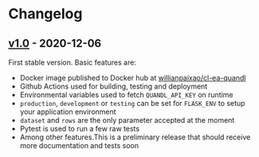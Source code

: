 # Changelog

## [v1.0](https://github.com/willianpaixao/cl-ea-quandl/releases/tag/v1.0) - 2020-12-06
First stable version. Basic features are:
* Docker image published to Docker hub at [willianpaixao/cl-ea-quandl](https://hub.docker.com/repository/docker/willianpaixao/cl-ea-quandl)
* Github Actions used for building, testing and deployment
* Environmental variables used to fetch `QUANDL_API_KEY` on runtime
* `production`, `development` or `testing` can be set for `FLASK_ENV` to setup your application environment
* `dataset` and `rows` are the only parameter accepted at the moment
* Pytest is used to run a few raw tests
* Among other features.This is a preliminary release that should receive more documentation and tests soon 